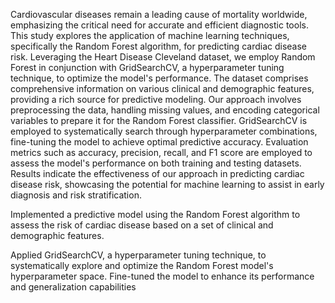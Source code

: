 Cardiovascular diseases remain a leading cause of mortality worldwide, emphasizing the critical need for accurate and efficient diagnostic tools. This study explores the application of machine learning techniques, specifically the Random Forest algorithm, for predicting cardiac disease risk. Leveraging the Heart Disease Cleveland dataset, we employ Random Forest in conjunction with GridSearchCV, a hyperparameter tuning technique, to optimize the model's performance. The dataset comprises comprehensive information on various clinical and demographic features, providing a rich source for predictive modeling. Our approach involves preprocessing the data, handling missing values, and encoding categorical variables to prepare it for the Random Forest classifier. GridSearchCV is employed to systematically search through hyperparameter combinations, fine-tuning the model to achieve optimal predictive accuracy. Evaluation metrics such as accuracy, precision, recall, and F1 score are employed to assess the model's performance on both training and testing datasets. Results indicate the effectiveness of our approach in predicting cardiac disease risk, showcasing the potential for machine learning to assist in early diagnosis and risk stratification.

Implemented a predictive model using the Random Forest algorithm to assess the risk of cardiac disease based on a set of clinical and demographic features.

Applied GridSearchCV, a hyperparameter tuning technique, to systematically explore and optimize the Random Forest model's hyperparameter space. Fine-tuned the model to enhance its performance and generalization capabilities

